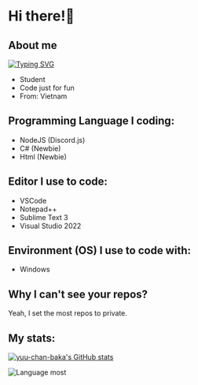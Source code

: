 
# Hi there!👋 

## About me
[![Typing SVG](https://readme-typing-svg.herokuapp.com?color=%2300F737&lines=Hi%2C+I'm+FuyukoUxU+%F0%9F%91%8B;Discord+Me%3A+FuyukoUxU%233145;I'm+Discord.js+Coder;I+know+a+little+about+C%23+and+Html;Contact+me+to+buy+RegeditVN's+products)](https://git.io/typing-svg)
- Student
- Code just for fun
- From: Vietnam

## Programming Language I coding:

- NodeJS (Discord.js)
- C# (Newbie)
- Html (Newbie)

## Editor I use to code:

- VSCode
- Notepad++
- Sublime Text 3
- Visual Studio 2022
## Environment (OS) I use to code with:

- Windows

## Why I can't see your repos?

Yeah, I set the most repos to private.

## My stats:

[![yuu-chan-baka's GitHub stats](https://github-readme-stats.vercel.app/api?username=FuyukoUxU&theme=dracula&show_icons=true)](https://github.com/FuyukoUxU/github-readme-stats)

![Language most](https://github-readme-stats.vercel.app/api/top-langs/?username=FuyukoUxU&show_icons=true&theme=dracula)
